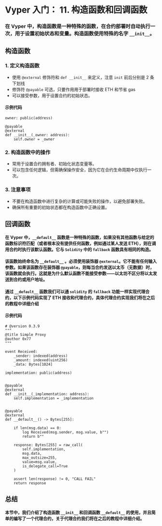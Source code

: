 # Vyper 入门： 11. 构造函数和回调函数

### 在 Vyper 中，构造函数是一种特殊的函数，在合约部署时自动执行一次，用于设置初始状态和变量。构造函数使用特殊的名字 `__init__`。

## 构造函数

### 1. 定义构造函数

- 使用 `@external` 修饰符和 `def __init__` 来定义，注意 `init` 前后分别是 2 条下划线
- 修饰符 `@payable` 可选，只要作用用于部署时接收 ETH 和节省 gas
- 可以接受参数，用于设置合约的初始状态。

#### 示例代码

```
owner: public(address)

@payable
@external
def __init__(_owner: address):
	self.owner = _owner
```

### 2. 构造函数中的操作

- 常用于设置合约拥有者、初始化状态变量等。
- 可以包含任何逻辑，但需确保操作安全，因为它在合约生命周期中仅执行一次。

### 3. 注意事项

- 不要在构造函数中进行复杂的计算或可能失败的操作，以避免部署失败。
- 确保所有重要的初始状态都在构造函数中正确设置。

## 回调函数

#### 在 Vyper 中，`__default__` 函数是一种特殊的函数，如果没有其他函数与给定的函数标识符匹配（或者根本没有提供任何函数，例如通过某人发送 ETH），则在调用合约时执行该默认函数。它与 `Solidity` 中的 `fallback` 函数具有相同的构造。

#### 该函数始终命名为 `__default__` 。必须使用装饰器 `@external`。它不能有任何输入参数。如果该函数存在装饰器 `@payable`，则每当合约发送以太币（无数据）时，该函数就会执行。这就是为什么默认函数不能接受参数——以太坊不区分将以太发送到合约或用户地址。

#### 通过 `__default__` 函数我们可以通 `solidity` 的 `fallback` 功能一样实现代理合约，以下示例代码实现了 ETH 接收和代理合约，具体代理合约实现我们将在之后的教程中详细介绍

#### 示例代码

```
# @version 0.3.9
"""
@title Simple Proxy
@author 0x77
"""

event Received:
	_sender: indexed(address)
	_amount: indexed(uint256)
	_data: Bytes[1024]

implementation: public(address)


@payable
@external
def __init__(_implementation: address):
	self.implementation = _implementation


@payable
@external
def __default__() -> Bytes[255]:

	if len(msg.data) == 0:
		log Received(msg.sender, msg.value, b"")
		return b""

	response: Bytes[255] = raw_call(
		self.implementation,
		msg.data,
		max_outsize=255,
		value=msg.value,
		is_delegate_call=True
	)

	assert len(response) != 0, "CALL FAIL"
	return response

```

## 总结

#### 本节中，我们介绍了构造函数 `__init__` 和回调函数 `__default__` 的使用，并且简单的编写了一个代理合约，关于代理合约我们将在之后的教程中详细介绍。
